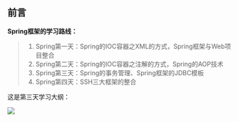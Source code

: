 ## 前言

**Spring框架的学习路线：**

> 1. Spring第一天：Spring的IOC容器之XML的方式，Spring框架与Web项目整合
> 2. Spring第二天：Spring的IOC容器之注解的方式，Spring的AOP技术
> 3. Spring第三天：Spring的事务管理、Spring框架的JDBC模板
> 4. Spring第四天：SSH三大框架的整合

这是第三天学习大纲：

![](http://p35l3ejfq.bkt.clouddn.com/18-8-27/96124900.jpg)
